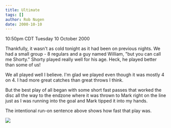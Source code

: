 ```yaml
---
title: Ultimate
tags: []
author: Rob Nugen
date: 2000-10-10
---
```


<title>Ultimate</title>
<p class=date>10:50pm CDT Tuesday 10 October 2000

<p>Thankfully, it wasn't as cold tonight as it had been on previous
nights.  We had a small group - 8 regulars and a guy named William,
"but you can call me Shorty."  Shorty played really well for his age.
Heck, he played better than some of us!

<p>We all played well I believe.  I'm glad we played even though it
was mostly 4 on 4.  I had more great catches than great throws I
think.

<p>But the best play of all began with some short fast passes that
worked the disc all the way to the endzone where it was thrown to Mark
right on the line just as I was running into the goal and Mark tipped
it into my hands.

<p>The intentional run-on sentence above shows how fast that play was.


<p><img src='/images/rob/wL-ROB.gif'>

